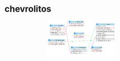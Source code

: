 # chevrolitos

<div align="center">
           <img width="45%" src="assets/img/db.png" alt="DB" title="Chevrolitos"</img>
</div>
